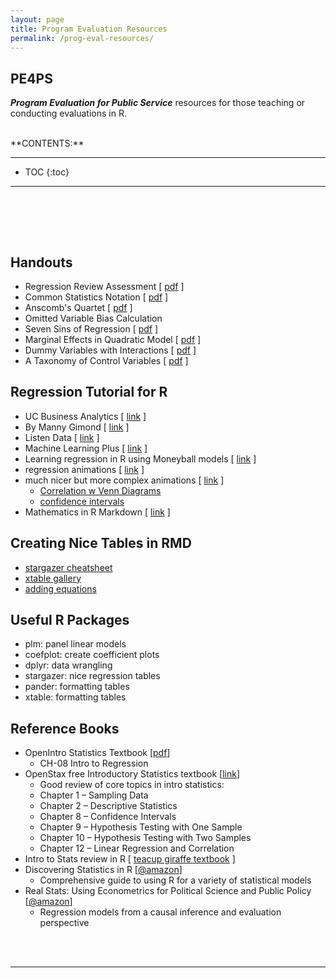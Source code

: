```yaml
---
layout: page
title: Program Evaluation Resources
permalink: /prog-eval-resources/
---
```




## PE4PS

_**Program Evaluation for Public Service**_ resources for those teaching or conducting evaluations in R. 

<br>
**CONTENTS:**

-----------------------

* TOC
{:toc}

-----------------------

<br>

 




<br><br>

## Handouts 

* Regression Review Assessment  [ [pdf](https://github.com/DS4PS/cpp-523-spr-2020/raw/master/handouts/Regression-Review-Self-Test.pdf) ]
* Common Statistics Notation [ [pdf](https://github.com/DS4PS/cpp-523-spr-2020/raw/master/handouts/Common-Statistics-Notation.pdf) ] 
* Anscomb's Quartet  [ [pdf](https://github.com/DS4PS/cpp-523-spr-2020/raw/master/handouts/Anscombes-Quartet.pdf) ]
* Omitted Variable Bias Calculation  
* Seven Sins of Regression  [ [pdf](https://github.com/DS4PS/cpp-523-spr-2020/raw/master/handouts/Seven-Sins-of-Regression-Analysis.pdf) ]
* Marginal Effects in Quadratic Model  [ [pdf](https://github.com/DS4PS/cpp-523-spr-2020/raw/master/handouts/Marginal-Effects-in-Quadratic-Regression-Models.pdf) ]
* Dummy Variables with Interactions  [ [pdf](https://github.com/DS4PS/cpp-523-spr-2020/raw/master/handouts/Regression-with-Interaction-Effects.pdf) ]  
* A Taxonomy of Control Variables [ [pdf](https://github.com/DS4PS/cpp-523-spr-2020/raw/master/lectures/taxonomy-of-control-variables.pdf) ]  


## Regression Tutorial for R

* UC Business Analytics [ [link](https://uc-r.github.io/linear_regression) ]
* By Manny Gimond [ [link](http://mgimond.github.io/Stats-in-R/regression.html) ]
* Listen Data [ [link](https://www.listendata.com/2015/09/linear-regression-with-r.html) ]
* Machine Learning Plus [ [link](https://www.machinelearningplus.com/machine-learning/complete-introduction-linear-regression-r/) ]
* Learning regression in R using Moneyball models [ [link](https://towardsdatascience.com/linear-regression-moneyball-part-1-b93b3b9f5b53) ]
* regression animations [ [link](https://github.com/lecy/regression-simulations) ]
* much nicer but more complex animations [ [link](https://rpsychologist.com/archives) ]
  - [Correlation w Venn Diagrams](https://rpsychologist.com/d3/correlation/)
  - [confidence intervals](https://rpsychologist.com/d3/CI/)
* Mathematics in R Markdown [ [link](https://www.calvin.edu/~rpruim/courses/s341/S17/from-class/MathinRmd.html) ]  

## Creating Nice Tables in RMD

* [stargazer cheatsheet](https://www.jakeruss.com/cheatsheets/stargazer/)
* [xtable gallery](https://cran.r-project.org/web/packages/xtable/vignettes/xtableGallery.pdf) 
* [adding equations](https://datalorax.github.io/equatiomatic/)  


## Useful R Packages

* plm: panel linear models 
* coefplot: create coefficient plots 
* dplyr: data wrangling 
* stargazer: nice regression tables 
* pander: formatting tables 
* xtable: formatting tables 


## Reference Books

* OpenIntro Statistics Textbook [[pdf](https://github.com/DS4PS/cpp-523-spr-2020/raw/master/pubs/openintro-statistics-sample.pdf)]
  - CH-08 Intro to Regression 
* OpenStax free Introductory Statistics textbook [[link](https://cnx.org/contents/30189442-6998-4686-ac05-ed152b91b9de)] 
  - Good review of core topics in intro statistics:
  - Chapter 1 – Sampling Data
  - Chapter 2 – Descriptive Statistics
  - Chapter 8 – Confidence Intervals
  - Chapter 9 – Hypothesis Testing with One Sample
  - Chapter 10 – Hypothesis Testing with Two Samples
  - Chapter 12 – Linear Regression and Correlation
* Intro to Stats review in R [ [teacup giraffe textbook](https://tinystats.github.io/teacups-giraffes-and-statistics/) ]
* Discovering Statistics in R [[@amazon](https://www.amazon.com/Discovering-Statistics-Using-Andy-Field/dp/1446200469)]
  - Comprehensive guide to using R for a variety of statistical models 
* Real Stats: Using Econometrics for Political Science and Public Policy [[@amazon](https://www.amazon.com/Real-Stats-Econometrics-Political-Science/dp/0199981949)] 
  - Regression models from a causal inference and evaluation perspective


 
 <br>
 <br>
 
 --------------
 
 <br>
 <br>
 
 

